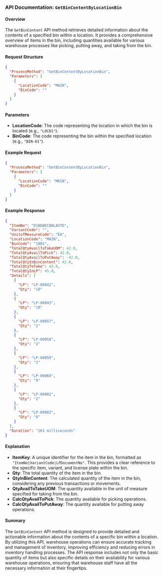 ### API Documentation: `GetBinContentByLocationBin`

#### Overview
The `GetBinContent` API method retrieves detailed information about the contents of a specified bin within a location. It provides a comprehensive overview of items in the bin, including quantities available for various warehouse processes like picking, putting away, and taking from the bin.

#### Request Structure
```json
{
  "ProcessMethod": "GetBinContentByLocationBin",
  "Parameters": [
    {
      "LocationCode": "MAIN",
      "BinCode": ""
    }
  ]
}
```

#### Parameters
- **LocationCode**: The code representing the location in which the bin is located (e.g., `"LOC01"`).
- **BinCode**: The code representing the bin within the specified location (e.g., `"BIN-01"`).

#### Example Request
```json
{
  "ProcessMethod": "GetBinContentByLocationBin",
  "Parameters": [
    {
      "LocationCode": "MAIN",
      "BinCode": ""
    }
  ]
}
```

#### Example Response
```json
{
  "ItemNo": "D1BDBKCBBLASTD",
  "VariantCode": "",
  "UnitofMeasureCode": "EA",
  "LocationCode": "MAIN",
  "BinCode": "1001",
  "TotalQtyAvailToTakeUOM": 42.0,
  "TotalQtyAvailToPick": 42.0,
  "TotalQtyAvailToPutAway": -42.0,
  "TotalQtyInBinContent": 42.0,
  "TotalQtyToTake": 42.0,
  "TotalQtyInLP": 45.0,
  "Details": [
    {
      "LP": "LP-00042",
      "Qty": "10"
    },
    {
      "LP": "LP-00043",
      "Qty": "10"
    },
    {
      "LP": "LP-00057",
      "Qty": "2"
    },
    {
      "LP": "LP-00058",
      "Qty": "2"
    },
    {
      "LP": "LP-00059",
      "Qty": "2"
    },
    {
      "LP": "LP-00060",
      "Qty": "9"
    },
    {
      "LP": "LP-00082",
      "Qty": "2"
    },
    {
      "LP": "LP-00083",
      "Qty": "8"
    }
  ],
  "Duration": "263 milliseconds"
}
```

#### Explanation
- **ItemKey**: A unique identifier for the item in the bin, formatted as `"ItemNo|VariantCode|LPDocumentNo"`. This provides a clear reference to the specific item, variant, and license plate within the bin.
- **Qty**: The total quantity of the item in the bin.
- **QtyInBinContent**: The calculated quantity of the item in the bin, considering any previous transactions or movements.
- **QtyAvailToTakeUOM**: The quantity available in the unit of measure specified for taking from the bin.
- **CalcQtyAvailToPick**: The quantity available for picking operations.
- **CalcQtyAvailToPutAway**: The quantity available for putting away operations.

#### Summary
The `GetBinContent` API method is designed to provide detailed and actionable information about the contents of a specific bin within a location. By utilizing this API, warehouse operations can ensure accurate tracking and management of inventory, improving efficiency and reducing errors in inventory handling processes. The API response includes not only the basic quantity of items but also specific details on their availability for various warehouse operations, ensuring that warehouse staff have all the necessary information at their fingertips.